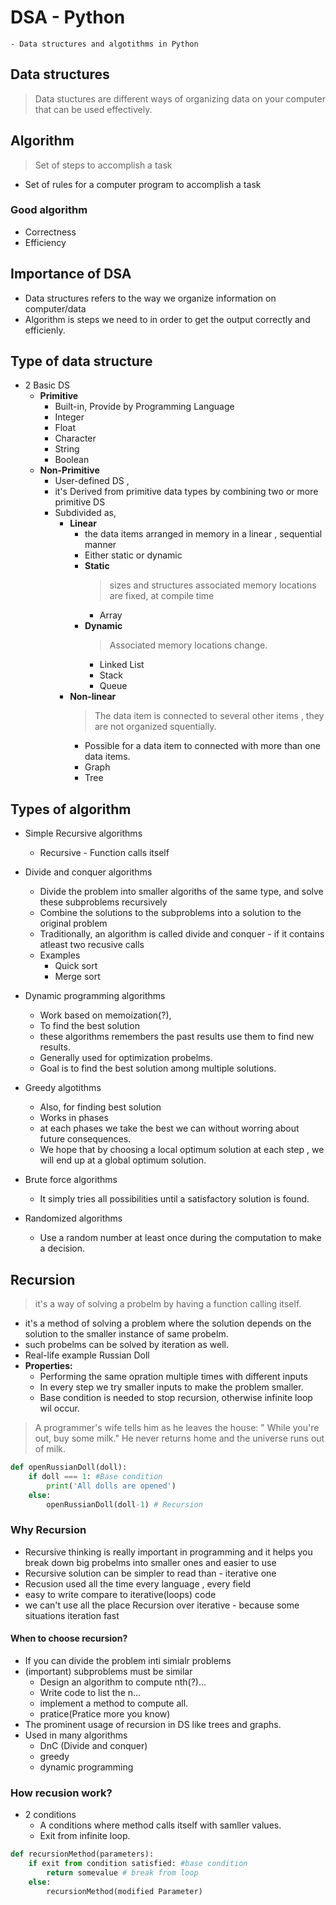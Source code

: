 # DSA - Python
    - Data structures and algotithms in Python
## Data structures
> Data stuctures are different ways of organizing data on your computer that can be used effectively.

## Algorithm
> Set of steps to accomplish a task
- Set of rules for a computer program to accomplish a task
### Good algorithm 
- Correctness 
- Efficiency

## Importance of DSA
- Data structures refers to the way we organize information on computer/data 
- Algorithm is  steps we need to in order to get the output correctly and efficienly.

## Type of data structure
- 2 Basic DS
    - **Primitive** 
        - Built-in, Provide by Programming Language
        - Integer
        - Float 
        - Character
        - String
        - Boolean
    - **Non-Primitive**
        - User-defined DS ,
        - it's Derived from primitive data types by combining two or more primitive DS
        - Subdivided as,
            - **Linear**
                - the data items arranged in memory in a linear , sequential manner
                - Either static or dynamic
                - **Static**
                    > sizes and structures associated memory locations are fixed, at compile time
                    - Array
                - **Dynamic**
                    > Associated memory locations change.
                    - Linked List
                    - Stack
                    - Queue
            - **Non-linear**
                > The data item is connected to  several other items , they are not organized squentially.
                - Possible for a data item to connected with more than one data items.
                - Graph 
                - Tree

## Types of algorithm
- Simple Recursive algorithms
    - Recursive - Function calls itself
- Divide and conquer algorithms
    - Divide the problem into smaller algoriths of the same type, and solve these subproblems recursively
    - Combine the solutions to the subproblems into a solution to the original problem
    - Traditionally, an algorithm is called divide and  conquer - if it contains atleast two recusive calls
    - Examples
        - Quick sort
        - Merge sort 
- Dynamic programming algorithms
    - Work based on memoization(?),
    - To find the best solution
    - these algorithms remembers the past results use them to find new results.
    - Generally used for optimization probelms.
    - Goal is to find the best solution among multiple solutions.
- Greedy algotithms
    - Also, for finding best solution
    - Works in phases
    - at each phases we take the best we can without worring about future consequences.
    - We hope that by choosing a local optimum solution at each step ,  we will end up at a global optimum solution.

- Brute force algorithms
    - It simply tries all possibilities until a satisfactory solution is found.

- Randomized algorithms
    - Use a random number at least once during the computation to make a decision.

## Recursion
> it's a way of solving a probelm by having a function calling itself.
- it's a method of solving a problem where the solution depends on the solution to the smaller instance of same probelm.
- such probelms can be solved by iteration as well.
- Real-life example Russian Doll
- __Properties:__ 
    - Performing the same opration multiple times with different inputs
    - In  every step we try smaller inputs to make the problem smaller.
    - Base condition is needed to stop recursion, otherwise infinite loop wil occur.
> A programmer's wife tells him as he leaves the house: " While you're out, buy some milk."
He never returns home and the universe runs out of milk.

```python
def openRussianDoll(doll):
    if doll === 1: #Base condition
        print('All dolls are opened')
    else:
        openRussianDoll(doll-1) # Recursion
```

### Why Recursion
- Recursive thinking is really important in programming and it helps you break down big probelms into smaller ones and easier to use
- Recursive solution can be simpler to read than - iterative one
- Recusion used all the  time every language , every field
- easy to write compare to iterative(loops) code
- we can't use all the place Recursion over iterative - because some situations  iteration fast

#### When to choose recursion?
- If you can divide the problem inti simialr problems
- (important) subproblems must be similar
    -  Design an algorithm to  compute nth(?)...
    - Write code to  list the n...
    - implement a method to compute all.
    - pratice(Pratice more you know)
- The prominent usage of recursion in DS like trees and graphs.
- Used in many algorithms
    - DnC (Divide and conquer)
    - greedy 
    - dynamic programming

### How recusion work?
- 2 conditions
    - A conditions where method calls itself with samller values.
    - Exit from infinite loop.

```python
def recursionMethod(parameters):
    if exit from condition satisfied: #base condition
        return somevalue # break from loop
    else:
        recursionMethod(modified Parameter)
```
